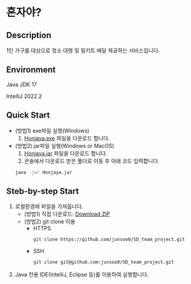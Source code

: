 # 혼자야?

## Description
1인 가구를 대상으로 청소 대행 및 밀키트 배달 제공하는 서비스입니다.

## Environment
Java JDK 17

IntelliJ 2022.2

## Quick Start
- (방법1) exe파일 실행(Windows)
  1. [Honjaya.exe](https://github.com/junsoo0/SD_team_project/raw/main/Honjaya.exe) 파일을 다운로드 합니다. 
- (방법2) jar파일 실행(Windows or MacOS)
  1. [Honjaya.jar](https://github.com/junsoo0/SD_team_project/raw/main/Honjaya.jar) 파일을 다운로드 합니다. 
  2. 콘솔에서 다운로드 받은 폴더로 이동 후 아래 코드 입력합니다.
   ```bash
   java -jar Honjaya.jar
   ```

## Steb-by-step Start
1. 로컬환경에 파일을 가져옵니다.
    - (방법1) 직접 다운로드: [Download ZIP](https://github.com/junsoo0/SD_team_project/archive/refs/heads/main.zip)
    - (방법2) git clone 이용
      - HTTPS
        ```bash
        git clone https://github.com/junsoo0/SD_team_project.git
        ```
      - SSH
        ```bash
        git clone git@github.com:junsoo0/SD_team_project.git
        ```
2. Java 전용 IDE(IntelliJ, Eclipse 등)를 이용하여 실행합니다.
